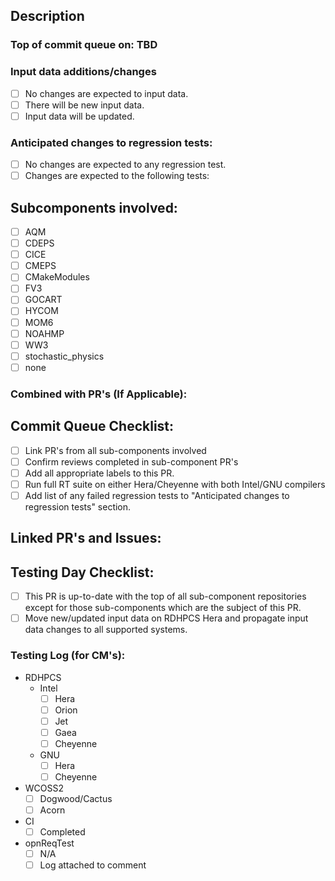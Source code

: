 ## Description
<!--
Provide a detailed description of what this PR does. What bug does it fix, or what feature does it add? Is a change of answers expected from this PR? Are any library updates included in this PR (modulefiles etc.)?
-->

### Top of commit queue on: TBD
<!-- Please have sub-component Code Managers ready for merging sub-component PR's on the date above and the day after the date above -->

### Input data additions/changes
- [ ] No changes are expected to input data.
- [ ] There will be new input data. <!-- Add "input data change" Label -->
- [ ] Input data will be updated. <!-- Add "New Input Data Req'd" Label -->

### Anticipated changes to regression tests:
- [ ] No changes are expected to any regression test. <!-- Add "No Baseline Change" Label -->
- [ ] Changes are expected to the following tests: <!-- Add "Baseline Change" Label -->
<!-- Please insert what RT's change and why you expect them to change -->

## Subcomponents involved:
- [ ] AQM
- [ ] CDEPS
- [ ] CICE
- [ ] CMEPS
- [ ] CMakeModules
- [ ] FV3
- [ ] GOCART
- [ ] HYCOM
- [ ] MOM6
- [ ] NOAHMP
- [ ] WW3
- [ ] stochastic_physics
- [ ] none

### Combined with PR's (If Applicable):

## Commit Queue Checklist:
<!-- 
Please complete all items in list. Make sure to attach logs from RT testing in comment, not in repository. Once all boxes are checked, please add the label "Ready for Commit Queue".
-->
- [ ] Link PR's from all sub-components involved
- [ ] Confirm reviews completed in sub-component PR's
- [ ] Add all appropriate labels to this PR.
- [ ] Run full RT suite on either Hera/Cheyenne with both Intel/GNU compilers
- [ ] Add list of any failed regression tests to "Anticipated changes to regression tests" section.

## Linked PR's and Issues:
<!--
Please link dependent pull requests.
EXAMPLE: Depends on NOAA-EMC/fv3atm/pull/<pullrequest_number>

Please link the related issues to be closed with this PR, whether in this repository, or in another repository.
EXAMPLE: Closes NOAA-EMC/fv3atm/issues/<issue_number>
-->

## Testing Day Checklist:
<!--
Please consult the ufs-weather-model [wiki](https://github.com/ufs-community/ufs-weather-model/wiki/Making-code-changes-in-the-UFS-weather-model-and-its-subcomponents) if you are unsure how to do this.
-->
- [ ] This PR is up-to-date with the top of all sub-component repositories except for those sub-components which are the subject of this PR.
- [ ] Move new/updated input data on RDHPCS Hera and propagate input data changes to all supported systems.

### Testing Log (for CM's):
- RDHPCS
  - Intel
    - [ ] Hera
    - [ ] Orion
    - [ ] Jet
    - [ ] Gaea
    - [ ] Cheyenne
  - GNU
    - [ ] Hera
    - [ ] Cheyenne
- WCOSS2
  - [ ] Dogwood/Cactus
  - [ ] Acorn
- CI
  - [ ] Completed
- opnReqTest
  - [ ] N/A
  - [ ] Log attached to comment
